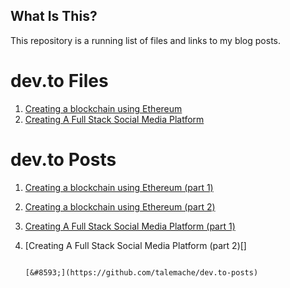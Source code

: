 ## What Is This?

This repository is a running list of files and links to my blog posts.

# dev.to Files
1. [Creating a blockchain using Ethereum](https://github.com/talemache/dev.to-posts/tree/main/Blockchain%20on%20Ethereum)
2. [Creating A Full Stack Social Media Platform]()

# dev.to Posts
1. [Creating a blockchain using Ethereum (part 1)](https://dev.to/talemache/creating-a-blockchain-using-ethereum-part-1-4cn9)
2. [Creating a blockchain using Ethereum (part 2)](https://dev.to/talemache/creating-a-blockchain-using-ethereum-part-2-2i3a)
3. [Creating A Full Stack Social Media Platform (part 1)](https://dev.to/talemache/creating-a-full-stack-social-media-platform-4eei)
4. [Creating A Full Stack Social Media Platform (part 2)[]





















                                                                                                                [&#8593;](https://github.com/talemache/dev.to-posts)

